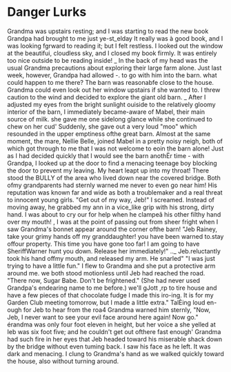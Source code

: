 Danger Lurks
============

Grandma was upstairs resting; and I was starting to read the new book Grandpa had brought
to me just ye-st_elday It really was à good book, and I was looking fgrward to reading it;
but I felt restless. I looked out the window at the beautifui, cloudless sky, and I closed
my book firmly. It was entirely too nice outside to be reading inside!  _ In the back of
my head was the usual Grandma precautions about exploring their large farm alone. Just
last week, however, Grandpa had allowed -. to go with him into the barn. what could happen
to me there? The barn was reasonabfe close to the house. Grandma could even look out her
window upstairs if she wanted to.  I threw caution to the wind and decided to explore the
giant old barn.  _ After I adjusted my eyes from the bright sunlight ouiside to the
relatively gloomy interior of the barn, I immediately became-aware of Mabel, their main
source of milk. she gave me one sidelong glance while she continued to chew on her cud'
Suddenly, she gave out a very loud "moo" which resounded in the upper emptiness ofthe
great barn.  Almost at the same moment, the mare, Nellie Belle, joined Mabel in a pretty
noisy neigh, both of which got through to me that I was not welcome to eoin the barn
alone! Just as I had decided quickly that I would see the barn anothËr time - with
Grandpa, I looked up at the door to find a menacing teenage boy blocking the door to
prevent my leaving.  My heart leapt up into my throat! There stood the BULLY of the area
who lived down near the covered bridge. Both ofmy grandparents had sternly warned me never
to even go near him! His reputation was known far and wide as both a troublemaker and a
real threat to innocent young girls.  "Get out of my way, Jeb!" I screamed.  Instead of
moving away, he grabbed my ann in a vice_like grip with his strong, dirty hand. I was
about to cry our for help when he clampeâ his other filthy hand over my mouth!  , I was at
the point of passing out from sheer fright when I saw Grandma's bonnet appear around the
corner ofthe barn!  "Jeb Rainey, take your grimy hands off my granddaughter! you have been
warned to.stay offour property. This time you have gone too far! I am going to have
SheriffWarner hunt you down. Release her immediately!" .._ Jeb.reluctantly took his hand
offmy mouth, and released my arm. He snarled" "I was just trying to have a little fun." I
flew to Grandma and she put a protective arm around me. we both stood motionless until Jeb
had reached the road. "There now, Sugar Babe. Don't be frightened." (She had never used
Grandpa's endearing name to me before.) we'll gJott ,rp to tire house and have a few
pieces of that chocolate fudge I made this iro-ing. It is for my Garden Club meeting
tomorrow, but I made a little extra." TalÈing loud en-ough for Jeb to hear from the roa4
Grandma warned him sternly, "Now, Jeb, I never want to see your evil face around here
again! Now go." érandma was only four foot eleven in height, but her voice a she yelled at
Ieb was six foot five; and he couldn't get out ofthere fast enough' Grandma had such fire
in her eyes that Jeb headed toward his miserable shack down by the bridge without even
tuming back. I saw his face as he left. It was dark and menacing.  I clung to Grandma's
hand as we walked quickly toward the house, also without turning around.

